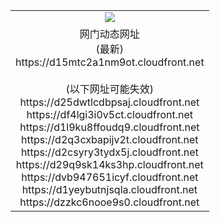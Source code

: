 ﻿<table>
  <tr></tr>
  <tr><td colspan=2 align=center><img src="https://d15mtc2a1nm9ot.cloudfront.net/Up/oGate.jpg" /></td></tr>
  <tr><td colspan=2 align=center>网门动态网址<br/>(最新)
<br>https://d15mtc2a1nm9ot.cloudfront.net
<br/><br/>(以下网址可能失效)
<br>https://d25dwtlcdbpsaj.cloudfront.net
<br>https://df4lgi3i0v5ct.cloudfront.net
<br>https://d1l9ku8ffoudq9.cloudfront.net
<br>https://d2q3cxbapijv2t.cloudfront.net
<br>https://d2csyry3tydx5j.cloudfront.net
<br>https://d29q9sk14ks3hp.cloudfront.net
<br>https://dvb947651icyf.cloudfront.net
<br>https://d1yeybutnjsqla.cloudfront.net
<br>https://dzzkc6nooe9s0.cloudfront.net
    </td>
  </tr>
</table>
